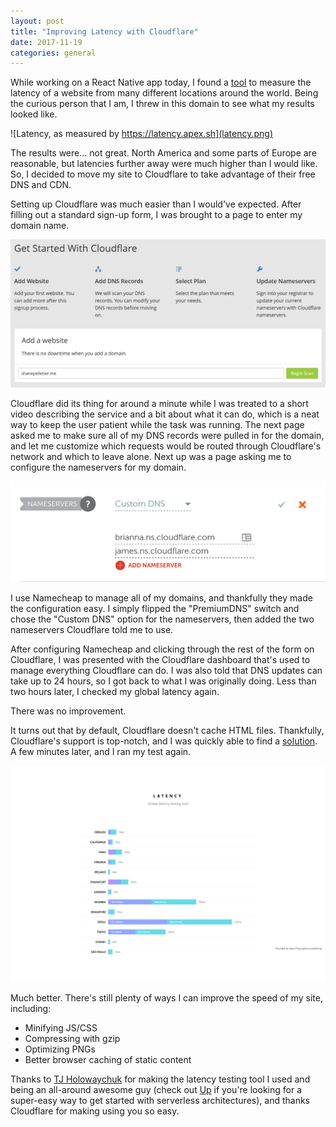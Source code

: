 ```yaml
---
layout: post
title: "Improving Latency with Cloudflare"
date: 2017-11-19
categories: general
---
```


While working on a React Native app today, I found a [tool](https://latency.apex.sh) to measure the latency of a website from many different locations around the world. Being the curious person that I am, I threw in this domain to see what my results looked like.

![Latency, as measured by https://latency.apex.sh](latency.png)

The results were... not great. North America and some parts of Europe are reasonable, but latencies further away were much higher than I would like. So, I decided to move my site to Cloudflare to take advantage of their free DNS and CDN.

Setting up Cloudflare was much easier than I would've expected. After filling out a standard sign-up form, I was brought to a page to enter my domain name.

![Cloudflare -- page to enter domain name](cloudflaregetstarted.png)

Cloudflare did its thing for around a minute while I was treated to a short video describing the service and a bit about what it can do, which is a neat way to keep the user patient while the task was running. The next page asked me to make sure all of my DNS records were pulled in for the domain, and let me customize which requests would be routed through Cloudflare's network and which to leave alone. Next up was a page asking me to configure the nameservers for my domain.

![Namecheap nameserver configuration](namecheapconfig.png)

I use Namecheap to manage all of my domains, and thankfully they made the configuration easy. I simply flipped the "PremiumDNS" switch and chose the "Custom DNS" option for the nameservers, then added the two nameservers Cloudflare told me to use.

After configuring Namecheap and clicking through the rest of the form on Cloudflare, I was presented with the Cloudflare dashboard that's used to manage everything Cloudflare can do. I was also told that DNS updates can take up to 24 hours, so I got back to what I was originally doing. Less than two hours later, I checked my global latency again.

There was no improvement.

It turns out that by default, Cloudflare doesn't cache HTML files. Thankfully, Cloudflare's support is top-notch, and I was quickly able to find a [solution](https://support.cloudflare.com/hc/en-us/articles/115000150272-How-do-I-use-Cache-Everything-with-Cloudflare-). A few minutes later, and I ran my test again.

![Improved latency image](newlatency.png)

Much better. There's still plenty of ways I can improve the speed of my site, including:

  * Minifying JS/CSS
  * Compressing with gzip
  * Optimizing PNGs
  * Better browser caching of static content

Thanks to [TJ Holowaychuk](https://twitter.com/tjholowaychuk) for making the latency testing tool I used and being an all-around awesome guy (check out [Up](https://github.com/apex/up) if you're looking for a super-easy way to get started with serverless architectures), and thanks Cloudflare for making using you so easy.
